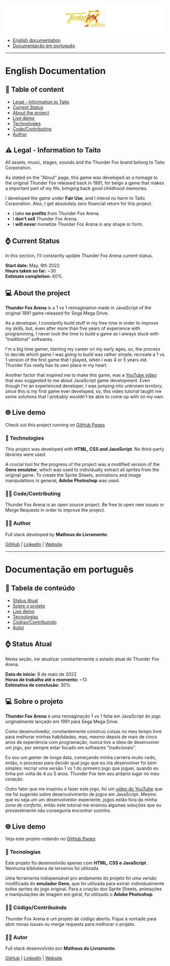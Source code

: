 <img src="./img/logo_git.gif"/>

<ul>
<li><a href="#english-documentation">English documentation</a></li>
<li><a href="#documentação-em-português">Documentação em português</a></li>
</ul>

<hr>
<p><h1 id="english-documentation">English Documentation</h1></p>
<h2>📜 Table of content</h2>

<ul>
    <li><a href="#legal">Legal - Information to Taito</a></li>
    <li><a href="#current-status">Current Status</a></li>
    <li><a href="#about-the-project">About the project</a></li>
    <li><a href="#live-demo">Live demo</a></li>
    <li><a href="#technologies-front">Technologies</a></li>
    <li><a href="#code-contributing">Code/Contributing</a></li>
    <li><a href="#author">Author</a></li>
</ul>

<h2 id="legal">⚠ Legal - Information to Taito</h2>

<p>
    All assets, music, stages, sounds and the Thunder Fox brand belong to Taito Corporation.
</p>

<p>
    As stated on the "About" page, this game was developed as a homage to the original Thunder Fox released 
    back in 1991, for beign a game that makes a important part of my life, bringing back good childhood memories.
</p>

<p>
    I developed the game under <b>Fair Use</b>, and I intend no harm to Taito Corporation. Also, I get 
    absolutely zero financial return for this project.
</p>

<ul>
    <li>I take <b>no profits</b> from Thunder Fox Arena.</li>
    <li>I <b>don't sell</b> Thunder Fox Arena.</li>
    <li>I <b>will never</b> monetize Thunder Fox Arena in any shape or form.</li>
</ul>

<h2 id="current-status">⌚ Current Status</h2>
<p>
    In this section, I'll constantly update Thunder Fox Arena current status.
</p>

<p>
    <b>Start date:</b> May, 9th 2022
    <br/>
    <b>Hours taken so far:</b> ~30
    <br/>
    <b>Estimate completion:</b> 60%
</p>

<h2 id="about-the-project">💻 About the project</h2>

<p>
    <b>Thunder Fox Arena</b> is a 1 vs 1 reimagination made in JavaScript of the original 1991 game released 
    for Sega Mega Drive.
</p>

<p>
    As a developer, I constantly build stuff in my free time in order to improve my skills, but, even after 
    more than five years of experience with programming, I never took the time to build a game as I always stuck with "traditional" softwares.
</p>
<p>
    I'm a big time gamer, starting my career on my early ages, so, the process to decide which game I was 
    going to build was rather simple: recreate a 1 vs 1 version of the first game that I played, when I was 
    4 or 5 years old. Thunder Fox really has its own place in my heart.
</p>
<p>
    Another factor that inspired me to make this game, was a <a target="_blank" 
    href="https://www.youtube.com/watch?v=vyqbNFMDRGQ">YouTube video</a> that was suggested to me about 
    JavaScript game development. Even though I'm an experienced developer, I was jumping into <em>unknown 
    territory</em>, since this is my first game ever developed, so, this video tutorial taught me some solutions
    that I probably wouldn't be able to come up with on my own.
</p>

<h2 id="live-demo">🌐 Live demo</h2>

<p>Check out this project running on <a href="https://livramatheus.github.io/thunder-fox-arena/">GitHub Pages</a></p>


<h3 id="technologies-front">🔨 Technologies</h3>

<p>
    This project was developed with <b>HTML, CSS and JavaScript</b>. No third-party libraries were used.
</p>

<p>
    A crucial tool for the progress of the project was a modified version of the <b>Gens emulator</b>, which was used to individually extract all sprites from the original game. To create the Sprite Sheets, animations and image manipulations in general, <b>Adobe Photoshop</b> was used.
</p>

<h3 id="code-contributing">👨‍💻 Code/Contributing</h3>

<p>
    Thunder Fox Arena is an open source project. Be free to open new issues or Merge Requests in order to improve the project.
</p>

<h3 id="author">👩‍🦲 Author</h3>

<p>Full stack developed by <strong>Matheus do Livramento</strong>.</p>

<p><a href="https://github.com/livramatheus">GitHub</a> | <a href="https://www.linkedin.com/in/livramatheus">LinkedIn</a> | <a href="https://www.livramento.dev/">Website</a></p>

<hr />

<h1 id="documentação-em-português">Documentação em português</h1>
<h2>📜 Tabela de conteúdo</h2>

<ul>
    <li><a href="#current-status-br">Status Atual</a></li>
    <li><a href="#about-the-project-br">Sobre o projeto</a></li>
    <li><a href="#live-demo-br">Live demo</a></li>
    <li><a href="#technologies-front-br">Tecnologias</a></li>
    <li><a href="#code-contributing-br">Código/Contribuindo</a></li>
    <li><a href="#autor-br">Autor</a></li>
</ul>

<h2 id="current-status-br">⌚ Status Atual</h2>
<p>
    Nesta seção, irei atualizar constantemente o estado atual do Thunder Fox Arena.
</p>

<p>
    <b>Data de início:</b> 9 de maio de 2022
    <br/>
    <b>Horas de trabalho até o momento:</b> ~13
    <br/>
    <b>Estimativa de conclusão:</b> 30%
</p>

<h2 id="about-the-project-br">💻 Sobre o projeto</h2>

<p>
    <b>Thunder Fox Arena</b> é uma reimaginação 1 vs 1 feita em JavaScript do jogo originalmente lançado em 1991 para Sega Mega Drive.
</p>

<p>
    Como desenvolvedor, constantemente construo coisas no meu tempo livre para melhorar minhas habilidades, mas, mesmo depois de mais de cinco anos de experiência com programação, nunca tive a ideia de desenvolver um jogo, por sempre estar focado em softwares "tradicionais".
</p>
<p>
    Eu sou um <em>gamer</em> de longa data, começando minha carreira muito cedo, então, o processo para decidir qual jogo que eu iria desenvolver foi bem simples: recriar uma versão 1 vs 1 do primeiro jogo que joguei, quando eu tinha por volta de 4 ou 5 anos. Thunder Fox tem seu próprio lugar no meu coração.
</p>
<p>
    Outro fator que me inspirou a fazer este jogo, foi um <a target="_blank" 
    href="https://www.youtube.com/watch?v=vyqbNFMDRGQ">vídeo do YouTube</a> que me foi sugerido sobre desenvolvimento de jogos em JavaScript. Mesmo que eu seja um um desenvolvedor experiente, jogos estão fora da minha <em>zona de conforto</em>, então este tutorial me ensinou algumas soluções que eu provavelmente não conseguiria encontrar sozinho.
</p>

<h2 id="live-demo-br">🌐 Live demo</h2>

<p>Veja este projeto rodando no <a href="https://livramatheus.github.io/thunder-fox-arena/">GitHub Pages</a></p>

<h3 id="technologies-front-br">🔨 Tecnologias</h3>

<p>
    Este projeto foi desenvolvido apenas com <b>HTML, CSS e JavaScript</b>. Nenhuma biblioteca de terceiros foi utilizada
</p>

<p>
    Uma ferramenta indispensável pro andamento do projeto foi uma versão modificada do <b>emulador Gens</b>, que foi utilizada para extrair individualmente todos sprites do jogo original. Para a criação dos Sprite Sheets, animações e manipulações de imagem em geral, foi utilizado o <b>Adobe Photoshop</b>.
</p>

<h3 id="code-contributing-br">👨‍💻 Código/Contribuindo</h3>

<p>
    Thunder Fox Arena é um projeto de código aberto. Fique à vontade para abrir novas issues ou merge requests para melhorar o projeto.
</p>

<h3 id="autor-br">👩‍🦲 Autor</h3>

<p>Full stack  desenvolvido por <strong>Matheus do Livramento</strong>.</p>
<p><a href="https://github.com/livramatheus">GitHub</a> | <a href="https://www.linkedin.com/in/livramatheus">LinkedIn</a> | <a href="https://www.livramento.dev/">Website</a></p>